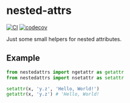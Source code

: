 # nested-attrs

[![CI](https://github.com/spenserblack/nested-attrs/actions/workflows/ci.yml/badge.svg)](https://github.com/spenserblack/nested-attrs/actions/workflows/ci.yml)
[![codecov](https://codecov.io/gh/spenserblack/nested-attrs/branch/main/graph/badge.svg?token=XT5zP9lhqm)](https://codecov.io/gh/spenserblack/nested-attrs)

Just some small helpers for nested attributes.

## Example

```python
from nestedattrs import ngetattr as getattr
from nestedattrs import nsetattr as setattr

setattr(x, 'y.z', 'Hello, World!')
getattr(x, 'y.z') # 'Hello, World!
```
